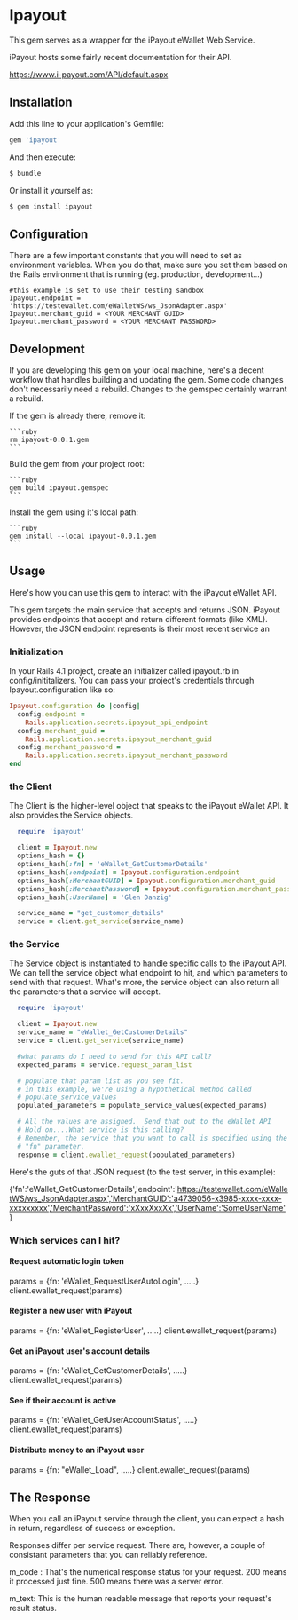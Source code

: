   # Ipayout

This gem serves as a wrapper for the iPayout eWallet Web Service.

iPayout hosts some fairly recent documentation for their API.

https://www.i-payout.com/API/default.aspx


## Installation

Add this line to your application's Gemfile:

```ruby
gem 'ipayout'
```

And then execute:

```bash
$ bundle
```

Or install it yourself as:

```bash
$ gem install ipayout
```

## Configuration

There are a few important constants that you will need to set
as environment variables.  When you do that, make sure you set
them based on the Rails environment that is
running (eg. production, development...)

    #this example is set to use their testing sandbox
    Ipayout.endpoint = 'https://testewallet.com/eWalletWS/ws_JsonAdapter.aspx'
    Ipayout.merchant_guid = <YOUR MERCHANT GUID>
    Ipayout.merchant_password = <YOUR MERCHANT PASSWORD>

## Development

If you are developing this gem on your local machine, here's a
decent workflow that handles building and updating the gem. Some
code changes don't necessarily need a rebuild.  Changes to the gemspec
certainly warrant a rebuild.

If the gem is already there, remove it:

	```ruby
	rm ipayout-0.0.1.gem
	```

Build the gem from your project root:

	```ruby
	gem build ipayout.gemspec
	```
Install the gem using it's local path:

	```ruby
	gem install --local ipayout-0.0.1.gem
	```

## Usage

Here's how you can use this gem to interact with the iPayout eWallet API.

This gem targets the main service that accepts and returns JSON. iPayout provides endpoints that accept and return different formats (like XML).  However, the JSON endpoint represents is their most recent service an

### Initialization
In your Rails 4.1 project, create an initializer called ipayout.rb in config/inititalizers.  You can pass your project's credentials through Ipayout.configuration like so:

```ruby
Ipayout.configuration do |config|
  config.endpoint =
    Rails.application.secrets.ipayout_api_endpoint
  config.merchant_guid =
    Rails.application.secrets.ipayout_merchant_guid
  config.merchant_password =
    Rails.application.secrets.ipayout_merchant_password
end

```

### the Client
The Client is the higher-level object that speaks to the iPayout eWallet API. It also provides the Service objects.

```ruby
  require 'ipayout'

  client = Ipayout.new
  options_hash = {}
  options_hash[:fn] = 'eWallet_GetCustomerDetails'
  options_hash[:endpoint] = Ipayout.configuration.endpoint
  options_hash[:MerchantGUID] = Ipayout.configuration.merchant_guid
  options_hash[:MerchantPassword] = Ipayout.configuration.merchant_password
  options_hash[:UserName] = 'Glen Danzig'

  service_name = "get_customer_details"
  service = client.get_service(service_name)
```

### the Service
The Service object is instantiated to handle specific calls to the iPayout API.  We can tell the service object what endpoint to hit, and which parameters to send with that request.  What's more, the service object can also return all the parameters that a service will accept.

```ruby
  require 'ipayout'

  client = Ipayout.new
  service_name = "eWallet_GetCustomerDetails"
  service = client.get_service(service_name)

  #what params do I need to send for this API call?
  expected_params = service.request_param_list

  # populate that param list as you see fit.
  # in this example, we're using a hypothetical method called
  # populate_service_values
  populated_parameters = populate_service_values(expected_params)

  # All the values are assigned.  Send that out to the eWallet API
  # Hold on....What service is this calling?
  # Remember, the service that you want to call is specified using the
  # "fn" parameter.
  response = client.ewallet_request(populated_parameters)
```
Here's the guts of that JSON request (to the test server, in this example):

{'fn':'eWallet_GetCustomerDetails','endpoint':'https://testewallet.com/eWalletWS/ws_JsonAdapter.aspx','MerchantGUID':'a4739056-x3985-xxxx-xxxx-xxxxxxxxx','MerchantPassword':'xXxxXxxXx','UserName':'SomeUserName'}

### Which services can I hit?

#### Request automatic login token
params = {fn: 'eWallet_RequestUserAutoLogin', .....}
client.ewallet_request(params)

#### Register a new user with iPayout
params = {fn: 'eWallet_RegisterUser', .....}
client.ewallet_request(params)

#### Get an iPayout user's account details
params = {fn: 'eWallet_GetCustomerDetails', .....}
client.ewallet_request(params)

#### See if their account is active
params = {fn: 'eWallet_GetUserAccountStatus', .....}
client.ewallet_request(params)

#### Distribute money to an iPayout user
params = {fn: "eWallet_Load", .....}
client.ewallet_request(params)

## The Response

When you call an iPayout service through the client, you can expect a hash in return, regardless of success or exception.

Responses differ per service request.  There are, however, a couple of consistant parameters that you can reliably reference.

  m_code : That's the numerical response status for your request.  200 means it processed just fine.  500 means there was a server error.

  m_text: This is the human readable message that reports your request's result status.




